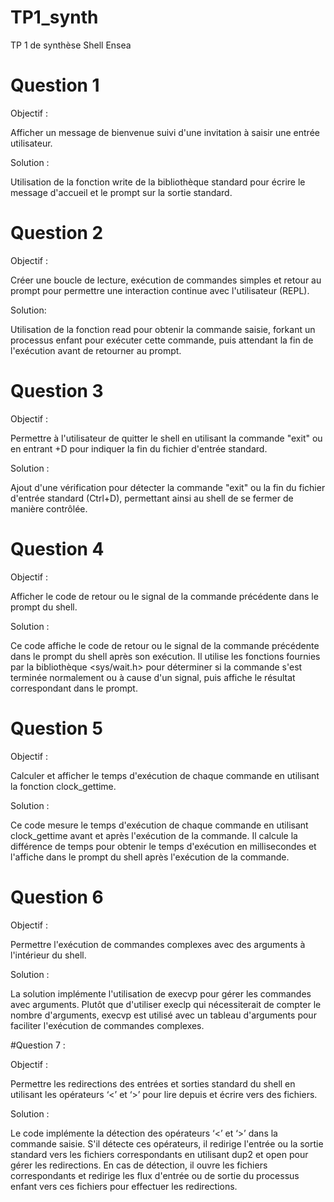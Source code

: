 # TP1_synth
TP 1 de synthèse Shell Ensea

# Question 1 
Objectif :

Afficher un message de bienvenue suivi d'une invitation à saisir une entrée utilisateur.

Solution :

Utilisation de la fonction write de la bibliothèque standard pour écrire le message d'accueil et le prompt sur la sortie standard.

# Question 2
Objectif :

Créer une boucle de lecture, exécution de commandes simples et retour au prompt pour permettre une interaction continue avec l'utilisateur (REPL).

Solution:

Utilisation de la fonction read pour obtenir la commande saisie, forkant un processus enfant pour exécuter cette commande, puis attendant la fin de l'exécution avant de retourner au prompt.

# Question 3 

Objectif :

Permettre à l'utilisateur de quitter le shell en utilisant la commande "exit" ou en entrant <Ctrl>+D pour indiquer la fin du fichier d'entrée standard.

Solution :

Ajout d'une vérification pour détecter la commande "exit" ou la fin du fichier d'entrée standard (Ctrl+D), permettant ainsi au shell de se fermer de manière contrôlée.

# Question 4 

Objectif :

Afficher le code de retour ou le signal de la commande précédente dans le prompt du shell.

Solution :

Ce code affiche le code de retour ou le signal de la commande précédente dans le prompt du shell après son exécution.
Il utilise les fonctions fournies par la bibliothèque <sys/wait.h> pour déterminer si la commande s'est terminée normalement ou à cause d'un signal, puis affiche le résultat correspondant dans le prompt.

# Question 5

Objectif :

Calculer et afficher le temps d'exécution de chaque commande en utilisant la fonction clock_gettime.

Solution :

Ce code mesure le temps d'exécution de chaque commande en utilisant clock_gettime avant et après l'exécution de la commande.
Il calcule la différence de temps pour obtenir le temps d'exécution en millisecondes et l'affiche dans le prompt du shell après l'exécution de la commande.

# Question 6 

Objectif : 

Permettre l'exécution de commandes complexes avec des arguments à l'intérieur du shell.

Solution : 

La solution implémente l'utilisation de execvp pour gérer les commandes avec arguments. 
Plutôt que d'utiliser execlp qui nécessiterait de compter le nombre d'arguments, execvp est utilisé avec un tableau d'arguments pour faciliter l'exécution de commandes complexes.

#Question 7 :

Objectif :

Permettre les redirections des entrées et sorties standard du shell en utilisant les opérateurs ‘<’ et ‘>’ pour lire depuis et écrire vers des fichiers.

Solution :

Le code implémente la détection des opérateurs ‘<’ et ‘>’ dans la commande saisie. S'il détecte ces opérateurs, il redirige l'entrée ou la sortie standard vers les fichiers correspondants en utilisant dup2 et open pour gérer les redirections.
En cas de détection, il ouvre les fichiers correspondants et redirige les flux d'entrée ou de sortie du processus enfant vers ces fichiers pour effectuer les redirections.

